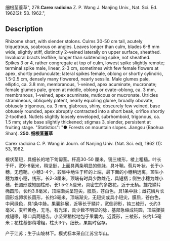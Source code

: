 细根茎薹草",
278.**Carex radicina** Z. P. Wang J. Nanjing Univ., Nat. Sci. Ed. 1962(2): 53. 1962.",

## Description
Rhizome short, with slender stolons. Culms 30-50 cm tall, acutely triquetrous, scabrous on angles. Leaves longer than culm, blades 6-8 mm wide, slightly stiff, distinctly 2-veined laterally on upper surface, sheathed. Involucral bracts leaflike, longer than subtending spike, not sheathed. Spikes 3 or 4, rather congregate at top of culm, lowest spike slightly remote; terminal spike male, linear, 2-3 cm, sometimes with few female flowers at apex, shortly pedunculate; lateral spikes female, oblong or shortly cylindric, 1.5-2.5 cm, densely many flowered, nearly sessile. Male glumes pale, elliptic, ca. 3.8 mm, membranous, 1-veined, apex acuminate, mucronate; female glumes pale, green at middle, oblong or ovate-oblong, ca. 3 mm, membranous, 1-veined, apex acuminate, muticous or mucronate. Utricles stramineous, obliquely patent, nearly equaling glume, broadly obovate, obtusely trigonous, ca. 3 mm, glabrous, shiny, obscurely few veined, base obtusely rounded, apex abruptly contracted into a short beak, orifice shortly 2-toothed. Nutlets slightly loosely enveloped, subrhomboid, trigonous, ca. 1.5 mm; style base slightly thickened; stigmas 3, slender, persistent at fruiting stage.
  "Statistics": "● Forests on mountain slopes. Jiangsu (Baohua Shan).
**250. 细根茎薹草**

Carex radicina C. P. Wang in Journ. of Nanjing Univ. (Nat. Sci. ed), 1962 (1): 53, 1962.

根状茎短，具细长的地下匍匐茎。秆高30-50 厘米，锐三棱形，棱上粗糙。叶长于秆，宽6-8毫米，稍坚挺，上面具两条明显的侧脉，具叶鞘。苞片叶状，长于小穗，无苞鞘。小穗3-4个，较集中地生于秆的上端，最下面的小穗稍远离，顶生小穗为雄小穗，线形，长2-3厘米，顶端有时具少数雌花，具短柄；侧生小穗为雌小穗，长圆形或短圆柱形，长1.5-2.5厘米，具密生的多数花，近于无柄。雄花鳞片椭圆形，长约3.8毫米，顶端渐尖呈短尖，膜质，苍白色，具1条中脉；雌花鳞片长圆形或卵状长圆形，长约3毫米，顶端渐尖，无短尖或具小短尖，膜质，苍白色，中间绿色，具1条中脉。果囊斜展，近等长于鳞片，宽倒卵形，钝三棱形，长约3毫米，麦秆黄色，无毛，有光泽，具少数不明显的脉，基部急缩成钝圆，顶端骤狭成短喙，喙口具两短齿。小坚果稍松地包于果囊内，近菱形，三棱形，长约1.5毫米；花柱基部稍增粗，柱头3个，细长，果期时宿存。

产于江苏；生于山坡林下。模式标本采自江苏宝华山。
